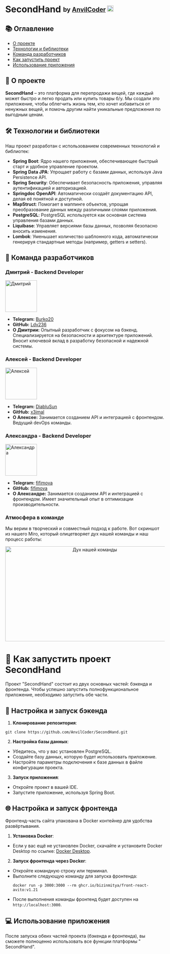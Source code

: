 # SecondHand <sub><sup>by [AnvilCoder](https://github.com/AnvilCoder) <img alt="AnvilCoder Logo" height="20" src="F:\несистемная папка\AnvilCoder\photo_2023-06-15_23-01-57.jpg" width="20"/></sup></sub>

## 📚 Оглавление

- [О проекте](#-о-проекте)
- [Технологии и библиотеки](#-технологии-и-библиотеки)
- [Команда разработчиков](#-команда-разработчиков)
- [Как запустить проект](#-как-запустить-проект)
- [Использование приложения](#-использование-приложения)

## 🌟 О проекте

**SecondHand** – это платформа для перепродажи вещей, где каждый может быстро и легко продать или купить товары б/у. Мы
создали это приложение, чтобы облегчить жизнь тем, кто хочет избавиться от ненужных вещей, и помочь другим найти
уникальные предложения по выгодным ценам.

## 🛠 Технологии и библиотеки

Наш проект разработан с использованием современных технологий и библиотек:

- **Spring Boot**: Ядро нашего приложения, обеспечивающее быстрый старт и удобное управление проектом.
- **Spring Data JPA**: Упрощает работу с базами данных, используя Java Persistence API.
- **Spring Security**: Обеспечивает безопасность приложения, управляя аутентификацией и авторизацией.
- **Springdoc OpenAPI**: Автоматически создаёт документацию API, делая её понятной и доступной.
- **MapStruct**: Помогает в маппинге объектов, упрощая преобразование данных между различными слоями приложения.
- **PostgreSQL**: PostgreSQL используется как основная система управления базами данных.
- **Liquibase**: Управляет версиями базы данных, позволяя безопасно вносить изменения.
- **Lombok**: Уменьшает количество шаблонного кода, автоматически генерируя стандартные методы (например, getters и
  setters).

## 👥 Команда разработчиков

### Дмитрий - Backend Developer

<img alt="Дмитрий" height="100" src="F:\несистемная папка\AnvilCoder\photo_2023-08-30_19-22-09.jpg" width="100"/>

- **Telegram:** [Burko20](https://t.me/Burko20)
- **GitHub:** [Ldv236](https://github.com/Ldv236)
- **О Дмитрии:** Опытный разработчик с фокусом на бэкенд.
  Специализируется на безопасности и архитектуре приложений. Вносит ключевой вклад в разработку безопасной и надежной
  системы.

### Алексей - Backend Developer

<img alt="Алексей" height="100" src="F:\несистемная папка\AnvilCoder\photo_2023-10-26_17-44-38.jpg" width="100"/>

- **Telegram:** [DiabluSun](https://t.me/DiabluSun)
- **GitHub:** [x3imal](https://github.com/x3imal)
- **О Алексее:** Занимается созданием API и интеграцией с фронтендом. Ведущий devOps команды.

### Александра - Backend Developer

<img alt="Александра" height="100" src="F:\несистемная папка\AnvilCoder\photo_2023-12-29_09-46-24.jpg" width="100"/>

- **Telegram:** [fifimova](https://t.me/fifimova)
- **GitHub:** [fifimova](https://github.com/fifimova)
- **О Александре:** Занимается созданием API и интеграцией с фронтендом. Имеет значительный опыт в оптимизации
  производительности.

### Атмосфера в команде

Мы верим в творческий и совместный подход к работе.
Вот скриншот из нашего Miro, который олицетворяет дух нашей команды и наш процесс работы:

<p align="center">
  <img alt="Дух нашей команды" height="300" src="F:\несистемная папка\AnvilCoder\photo_2023-12-29_02-30-51.jpg" width="550"/>
</p>

# 🚀 Как запустить проект SecondHand

Проект "SecondHand" состоит из двух основных частей: бэкенда и фронтенда. Чтобы успешно запустить полнофункциональное
приложение, необходимо запустить обе части.

## 🔧 Настройка и запуск бэкенда

1. **Клонирование репозитория**:

  ```
  git clone https://github.com/AnvilCoder/SecondHand.git
  ```

2. **Настройка базы данных**:

- Убедитесь, что у вас установлен PostgreSQL.
- Создайте базу данных, которую будет использовать приложение.
- Настройте параметры подключения к базе данных в файле конфигурации проекта.

3. **Запуск приложения**:

- Откройте проект в вашей IDE.
- Запустите приложение, используя Spring Boot.

## 🌐 Настройка и запуск фронтенда

Фронтенд-часть сайта упакована в Docker контейнер для удобства развёртывания.

1. **Установка Docker**:

- Если у вас ещё не установлен Docker, скачайте и установите Docker Desktop по
  ссылке: [Docker Desktop](https://www.docker.com/products/docker-desktop/).

2. **Запуск фронтенда через Docker**:

- Откройте командную строку или терминал.
- Выполните следующую команду для запуска фронтенда:
  ```
  docker run -p 3000:3000 --rm ghcr.io/bizinmitya/front-react-avito:v1.21
  ```
- После выполнения команды фронтенд будет доступен на `http://localhost:3000`.

## 💻 Использование приложения

После запуска обеих частей проекта (бэкенда и фронтенда), вы сможете полноценно использовать все функции платформы "
SecondHand".
